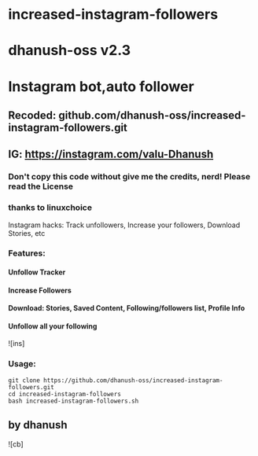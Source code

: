 # increased-instagram-followers
# dhanush-oss v2.3
# Instagram bot,auto follower
## Recoded: github.com/dhanush-oss/increased-instagram-followers.git
## IG: https://instagram.com/valu-Dhanush
### Don't copy this code without give me the credits, nerd! Please read the License 
### thanks to linuxchoice
Instagram hacks: Track unfollowers, Increase your followers, Download Stories, etc

### Features:
#### Unfollow Tracker
#### Increase Followers
#### Download: Stories, Saved Content, Following/followers list, Profile Info
#### Unfollow all your following

![ins]

### Usage:
```
git clone https://github.com/dhanush-oss/increased-instagram-followers.git
cd increased-instagram-followers
bash increased-instagram-followers.sh
```

## by dhanush

![cb]
